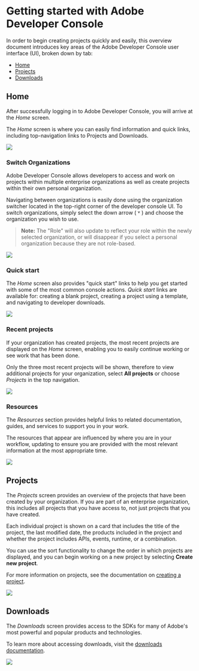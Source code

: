# Getting started with Adobe Developer Console

In order to begin creating projects quickly and easily, this overview document introduces key areas of the Adobe Developer Console user interface (UI), broken down by tab:

* [Home](#home)
* [Projects](#projects)
* [Downloads](#downloads) 

## Home

After successfully logging in to Adobe Developer Console, you will arrive at the _Home_ screen. 

The _Home_ screen is where you can easily find information and quick links, including top-navigation links to Projects and Downloads.

![](images/developer-console-home.png)

### Switch Organizations

Adobe Developer Console allows developers to access and work on projects within multiple enterprise organizations as well as create projects within their own personal organization. 

Navigating between organizations is easily done using the organization switcher located in the top-right corner of the developer console UI. To switch organizations, simply select the down arrow ( &#709; ) and choose the organization you wish to use.

> **Note:** The "Role" will also update to reflect your role within the newly selected organization, or will disappear if you select a personal organization because they are not role-based.

![](images/switch-organizations.png)

### Quick start

The _Home_ screen also provides "quick start" links to help you get started with some of the most common console actions. _Quick start_ links are available for: creating a blank project, creating a project using a template, and navigating to developer downloads.

![](images/quick-start.png)

### Recent projects

If your organization has created projects, the most recent projects are displayed on the _Home_ screen, enabling you to easily continue working or see work that has been done.

Only the three most recent projects will be shown, therefore to view additional projects for your organization, select **All projects** or choose _Projects_ in the top navigation.

![](images/recent-projects.png)

### Resources

The _Resources_ section provides helpful links to related documentation, guides, and services to support you in your work.

The resources that appear are influenced by where you are in your workflow, updating to ensure you are provided with the most relevant information at the most appropriate time.

![](images/resources.png)

## Projects

The _Projects_ screen provides an overview of the projects that have been created by your organization. If you are part of an enterprise organization, this includes all projects that you have access to, not just projects that you have created.

Each individual project is shown on a card that includes the title of the project, the last modified date, the products included in the project and whether the project includes APIs, events, runtime, or a combination.

You can use the sort functionality to change the order in which projects are displayed, and you can begin working on a new project by selecting **Create new project**.

For more information on projects, see the documentation on [creating a project](projects.md).

![](images/projects.png)

## Downloads

The _Downloads_ screen provides access to the SDKs for many of Adobe's most powerful and popular products and technologies.

To learn more about accessing downloads, visit the [downloads documentation](downloads.md).

![](images/downloads.png)